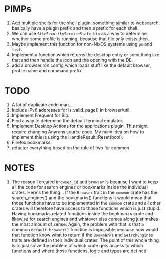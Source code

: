 # PIMPs
1. Add multiple shells for the shell plugin, something similar to websearch, basically have a plugin prefix and then a prefix for each shell.
2. We can use `SiteSecurityServiceState.bin` as a way to determine whether some profile is running, because that file only exists then.
3. Maybe implement this function for non-NixOS systems using `ps` and `lsof`.
4. Implement a function which returns the desktop entry or something like that and then handle the icon and the opening with the DE.
5. add a browser.ron config which loads stuff like the default browser, profile name and command prefix.

# TODO
1. A lot of duplicate code man...
2. Include IPv6 addresses for is_valid_page() in browser/util.
3. Implement Frequent for Bib.
4. Find a way to determine the default terminal emulator.
5. Implement Desktop Actions for the applications plugin. This might require changing Anyruns source code. My main idea on how to implement this is using the HandleResult::Reset(bool).
6. Firefox bookmarks
7. refactor everything based on the rule of two for common.

# NOTES
1. The reason I created `browser_id` and `browser` is because I want to keep all the code for search engines or bookmarks inside the individual crates. Here's the thing... If the `Browser` trait in the `common` crate has the search_engines() and the bookmarks() functions it would mean that those functions have to be implemented in the `common` crate and all other crates will therefore have access to those functions which is just stupid. Having bookmarks related functions inside the bookmarks crate and likewise for search engines and whatever else comes along just makes the most amount of sense. Again, the problem with that is that a common `default_browser()` function is impossible because how would that function know what to return if the `Bookmarks` and `SearchEngines` traits are defined in their individual crates. The point of this whole thing is to just solve the problem of which crate gets access to which functions and where those functions, logic and types are defined.